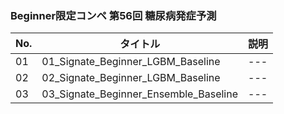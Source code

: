 ### Beginner限定コンペ 第56回 糖尿病発症予測
|  No. | タイトル | 説明 |
|------|-----|---|
| 01   | 01_Signate_Beginner_LGBM_Baseline   | ---   |
| 02   | 02_Signate_Beginner_LGBM_Baseline   | ---   |
| 03   | 03_Signate_Beginner_Ensemble_Baseline    | ---   |